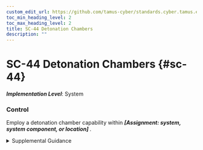 ```yaml
---
custom_edit_url: https://github.com/tamus-cyber/standards.cyber.tamus.edu/tree/main/static/content/tamus.edu/TAMUS_profile.xml
toc_min_heading_level: 2
toc_max_heading_level: 2
title: SC-44 Detonation Chambers
description: ""
---
```


# SC-44 Detonation Chambers {#sc-44}

_**Implementation Level**_: System

### Control

Employ a detonation chamber capability within <strong> <em>[Assignment: system, system component, or location]</em> </strong>.

<details>
  <summary>Supplemental Guidance</summary>

Detonation chambers, also known as dynamic execution environments, allow organizations to open email attachments, execute untrusted or suspicious applications, and execute Universal Resource Locator requests in the safety of an isolated environment or a virtualized sandbox. Protected and isolated execution environments provide a means of determining whether the associated attachments or applications contain malicious code. While related to the concept of deception nets, the employment of detonation chambers is not intended to maintain a long-term environment in which adversaries can operate and their actions can be observed. Rather, detonation chambers are intended to quickly identify malicious code and either reduce the likelihood that the code is propagated to user environments of operation or prevent such propagation completely.

</details>


